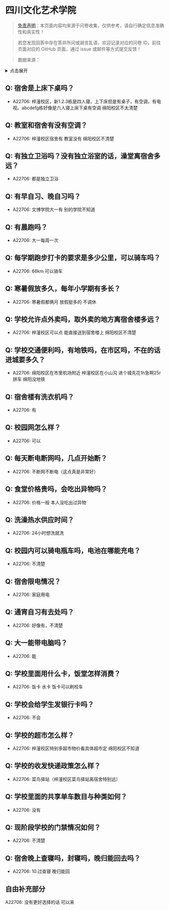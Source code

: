 # 四川文化艺术学院

> [免责声明](https://colleges.chat/#_3)：本页面内容均来源于问卷收集，仅供参考，请自行确定信息准确性和真实性！

> 若您发现回答中存在答非所问或胡言乱语，欢迎记录对应的问卷 ID，前往页面对应的 GitHub 页面，通过 issue 或邮件等方式提交反馈！

> 数据来源：

<details><summary>点击展开</summary>
<ul>
<li>A22706: 匿名 (2024 年 06 月)</li>
</ul>
</details>

## Q: 宿舍是上床下桌吗？

- A22706: 梓潼校区，新1.2.3栋是四人寝，上下床但是有桌子，有空调，有电视。abcdefg栋好像是六人寝上床下桌有空调  绵阳校区不太清楚

## Q: 教室和宿舍有没有空调？

- A22706: 梓潼校区宿舍有 教室没有 绵阳校区不清楚

## Q: 有独立卫浴吗？没有独立浴室的话，澡堂离宿舍多远？

- A22706: 都是独立卫浴

## Q: 有早自习、晚自习吗？

- A22706: 文博学院大一有 别的学院不知道

## Q: 有晨跑吗？

- A22706: 大一每周一次

## Q: 每学期跑步打卡的要求是多少公里，可以骑车吗？

- A22706: 66km 可以骑车

## Q: 寒暑假放多久，每年小学期有多长？

- A22706: 寒暑假都俩月 放假挺多的 不调休

## Q: 学校允许点外卖吗，取外卖的地方离宿舍楼多远？

- A22706: 梓潼校区可以点 能直接送到宿舍楼上 绵阳校区不清楚

## Q: 学校交通便利吗，有地铁吗，在市区吗，不在的话进城要多久？

- A22706: 绵阳校区在市里机场附近 梓潼校区在小山沟 进个城先花1h急啊25r拼车 绵阳没地铁

## Q: 宿舍楼有洗衣机吗？

- A22706: 有

## Q: 校园网怎么样？

- A22706: 可以

## Q: 每天断电断网吗，几点开始断？

- A22706: 不断网不断电（这点真是非常好）

## Q: 食堂价格贵吗，会吃出异物吗？

- A22706: 价格一般 本人没吃出过异物

## Q: 洗澡热水供应时间？

- A22706: 24小时想洗就洗

## Q: 校园内可以骑电瓶车吗，电池在哪能充电？

- A22706: 不清楚

## Q: 宿舍限电情况？

- A22706: 家庭用电

## Q: 通宵自习有去处吗？

- A22706: 好像有，不清楚

## Q: 大一能带电脑吗？

- A22706: 能

## Q: 学校里面用什么卡，饭堂怎样消费？

- A22706: 饭卡 水卡 饭卡可以刷校车

## Q: 学校会给学生发银行卡吗？

- A22706: 不会

## Q: 学校的超市怎么样？

- A22706: 梓潼校区特别多超市物价看具体超市定 绵阳校区不知道

## Q: 学校的收发快递政策怎么样？

- A22706: 菜鸟驿站（梓潼校区菜鸟驿站离宿舍特别远）

## Q: 学校里面的共享单车数目与种类如何？

- A22706: 没有

## Q: 现阶段学校的门禁情况如何？

- A22706: 不清楚

## Q: 宿舍晚上查寝吗，封寝吗，晚归能回去吗？

- A22706: 10.过查寝 晚归能回

## 自由补充部分

A22706: 没有更好选择的话 可以来